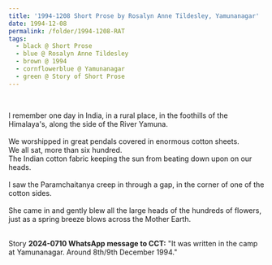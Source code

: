 ```yaml
---
title: '1994-1208 Short Prose by Rosalyn Anne Tildesley, Yamunanagar'
date: 1994-12-08
permalink: /folder/1994-1208-RAT
tags:
  - black @ Short Prose
  - blue @ Rosalyn Anne Tildesley
  - brown @ 1994
  - cornflowerblue @ Yamunanagar
  - green @ Story of Short Prose
---
```


<br>

<p>
I remember one day in India, in a rural place, in the foothills of the Himalaya's, along the side of the River Yamuna.<br>
<br>
We worshipped in great pendals covered in enormous cotton sheets.<br>
We all sat, more than six hundred.<br>
The Indian cotton fabric keeping the sun from beating down upon on our heads.<br>
<br>
I saw the Paramchaitanya creep in through a gap, in the corner of one of the cotton sides.<br>
<br>
She came in and gently blew all the large heads of the hundreds of flowers, just as a spring breeze blows across the Mother Earth.<br>
</p>

<br>

<wave-list>
<list-title color="DarkSeaGreen" width="25">Story</list-title>
  <list-item color="BlanchedAlmond"  width="280"><b>2024-0710 WhatsApp message to CCT:</b> "It was written in the camp at Yamunanagar. Around 8th/9th December 1994."</list-item>
</wave-list>